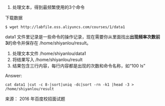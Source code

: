 1. 处理文本，得到最频繁使用的3个命令

下载数据
```shell
$ wget http://labfile.oss.aliyuncs.com/courses/1/data1
```

data1 文件里记录是一些命令的操作记录，现在需要你从里面找出**出现频率次数前3**的命令并保存在 /home/shiyanlou/result。

1. 处理文本文件 /home/shiyanlou/data1
2. 将结果写入 /home/shiyanlou/result
3. 结果包含三行内容，每行内容都是出现的次数和命令名称，如“100 ls”

Answer: 
```shell
cat data1 |cut -c 8-|sort|uniq -dc|sort -rn -k1 |head -3 > /home/shiyanlou/result
```

来源： 2016 年百度校招面试题
